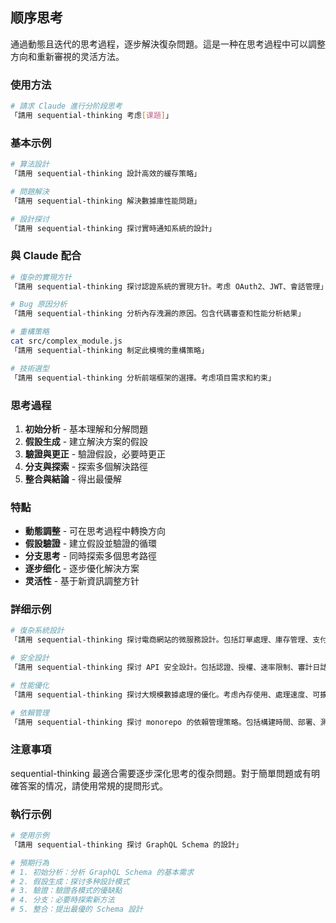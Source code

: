 ## 顺序思考

通過動態且迭代的思考過程，逐步解決復杂問題。這是一种在思考過程中可以調整方向和重新審視的灵活方法。

### 使用方法

```bash
# 請求 Claude 進行分阶段思考
「請用 sequential-thinking 考虑[课題]」
```

### 基本示例

```bash
# 算法設計
「請用 sequential-thinking 設計高效的緩存策略」

# 問題解決
「請用 sequential-thinking 解決數據庫性能問題」

# 設計探讨
「請用 sequential-thinking 探讨實時通知系統的設計」
```

### 與 Claude 配合

```bash
# 復杂的實現方针
「請用 sequential-thinking 探讨認證系統的實現方针。考虑 OAuth2、JWT、會話管理」

# Bug 原因分析
「請用 sequential-thinking 分析內存洩漏的原因。包含代碼審查和性能分析結果」

# 重構策略
cat src/complex_module.js
「請用 sequential-thinking 制定此模塊的重構策略」

# 技術選型
「請用 sequential-thinking 分析前端框架的選擇。考虑項目需求和約束」
```

### 思考過程

1. **初始分析** - 基本理解和分解問題
2. **假設生成** - 建立解決方案的假設
3. **驗證與更正** - 驗證假設，必要時更正
4. **分支與探索** - 探索多個解決路徑
5. **整合與結論** - 得出最優解

### 特點

- **動態調整** - 可在思考過程中轉換方向
- **假設驗證** - 建立假設並驗證的循環
- **分支思考** - 同時探索多個思考路徑
- **逐步细化** - 逐步優化解決方案
- **灵活性** - 基于新資訊調整方针

### 詳细示例

```bash
# 復杂系統設計
「請用 sequential-thinking 探讨電商網站的微服務設計。包括訂單處理、庫存管理、支付的協作」

# 安全設計
「請用 sequential-thinking 探讨 API 安全設計。包括認證、授權、速率限制、審計日誌」

# 性能優化
「請用 sequential-thinking 探讨大規模數據處理的優化。考虑內存使用、處理速度、可擴展性」

# 依賴管理
「請用 sequential-thinking 探讨 monorepo 的依賴管理策略。包括構建時間、部署、測試執行」
```

### 注意事項

sequential-thinking 最適合需要逐步深化思考的復杂問題。對于簡單問題或有明確答案的情况，請使用常規的提問形式。

### 執行示例

```bash
# 使用示例
「請用 sequential-thinking 探讨 GraphQL Schema 的設計」

# 預期行為
# 1. 初始分析：分析 GraphQL Schema 的基本需求
# 2. 假設生成：探讨多种設計模式
# 3. 驗證：驗證各模式的優缺點
# 4. 分支：必要時探索新方法
# 5. 整合：提出最優的 Schema 設計
```
